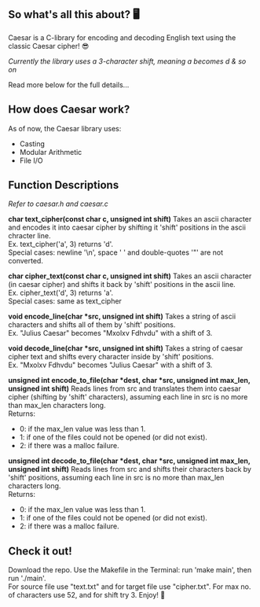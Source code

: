 ## So what's all this about? 🖥️
Caesar is a C-library for encoding and decoding English text using the classic Caesar cipher! :sunglasses:

*Currently the library uses a 3-character shift, meaning a becomes d & so on*

Read more below for the full details...

## How does Caesar work?
As of now, the Caesar library uses:
* Casting
* Modular Arithmetic
* File I/O


## Function Descriptions
*Refer to caesar.h and caesar.c*

**char text_cipher(const char c, unsigned int shift)**
Takes an ascii character and encodes it into caesar cipher by shifting it 'shift' positions in the ascii chracter line.   
Ex. text_cipher('a', 3) returns 'd'.  
Special cases: newline '\n', space ' ' and double-quotes '\"' are not converted.

**char cipher_text(const char c, unsigned int shift)** 
Takes an ascii character (in caesar cipher) and shifts it back by 'shift' positions in the ascii line.  
Ex. cipher_text('d', 3) returns 'a'.  
Special cases: same as text_cipher

**void encode_line(char \*src, unsigned int shift)**
Takes a string of ascii characters and shifts all of them by 'shift' positions.  
Ex. "Julius Caesar" becomes "Mxolxv Fdhvdu" with a shift of 3.

**void decode_line(char \*src, unsigned int shift)**
Takes a string of caesar cipher text and shifts every character inside by 'shift' positions.  
Ex. "Mxolxv Fdhvdu" becomes "Julius Caesar" with a shift of 3.

**unsigned int encode_to_file(char \*dest, char \*src, unsigned int max_len, unsigned int shift)**
Reads lines from src and translates them into caesar cipher (shifting by 'shift' characters), assuming each line in src is no more than max_len characters long.  
Returns:
* 0: if the max_len value was less than 1.
* 1: if one of the files could not be opened (or did not exist).
* 2: if there was a malloc failure.

**unsigned int decode_to_file(char \*dest, char \*src, unsigned int max_len, unsigned int shift)**
Reads lines from src and shifts their characters back by 'shift' positions, assuming each line in src is no more than max_len characters long.  
Returns:
* 0: if the max_len value was less than 1.
* 1: if one of the files could not be opened (or did not exist).
* 2: if there was a malloc failure.

## Check it out!
Download the repo. Use the Makefile in the Terminal: run 'make main', then run './main'.  
For source file use "text.txt" and for target file use "cipher.txt".
For max no. of characters use 52, and for shift try 3.
Enjoy! :tada:
